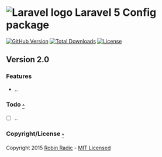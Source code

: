 ![Laravel logo](http://laravel.com/assets/img/laravel-logo.png) Laravel 5 Config package
===================================================================================================================
<a name="top" id="top"></a>
[![GitHub Version](https://img.shields.io/github/tag/laradic/config.svg?style=flat-square&label=version)](http://badge.fury.io/gh/laradic%2Fconfig)
[![Total Downloads](https://img.shields.io/packagist/dt/laradic/config.svg?style=flat-square)](https://packagist.org/packages/laradic/config)
[![License](http://img.shields.io/badge/license-MIT-ff69b4.svg?style=flat-square)](http://radic.mit-license.org)

## Version 2.0

### Features
- ..

<a name="todo"></a>
### Todo <sub>[^](#top)</sub>
- [ ] ..


  
<a name="copyright"></a>
### Copyright/License <sub>[^](#top)</sub>
Copyright 2015 [Robin Radic](https://github.com/RobinRadic) - [MIT Licensed](http://radic.mit-license.org)
